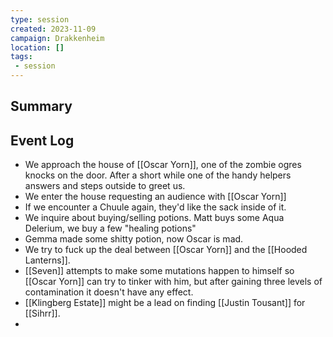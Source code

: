```yaml
---
type: session
created: 2023-11-09
campaign: Drakkenheim
location: []
tags:
 - session
---
```



## Summary

## Event Log

- We approach the house of [[Oscar Yorn]], one of the zombie ogres knocks on the door. After a short while one of the handy helpers answers and steps outside to greet us.
- We enter the house requesting an audience with [[Oscar Yorn]]
- If we encounter a Chuule again, they'd like the sack inside of it.
- We inquire about buying/selling potions. Matt buys some Aqua Delerium, we buy a few "healing potions"
- Gemma made some shitty potion, now Oscar is mad.
- We try to fuck up the deal between [[Oscar Yorn]] and the [[Hooded Lanterns]].
- [[Seven]] attempts to make some mutations happen to himself so [[Oscar Yorn]] can try to tinker with him, but after gaining three levels of contamination it doesn't have any effect.
- [[Klingberg Estate]] might be a lead on finding [[Justin Tousant]] for [[Sihrr]].
- 
